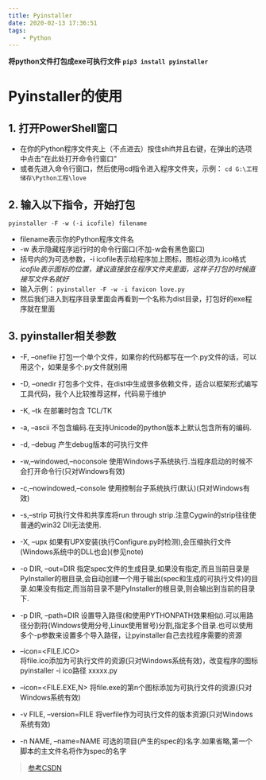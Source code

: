 ```yaml
---
title: Pyinstaller
date: 2020-02-13 17:36:51
tags:
    - Python
---
```


**将python文件打包成exe可执行文件** 
**`pip3 install pyinstaller`**
<!--more-->
# Pyinstaller的使用
## 1. 打开PowerShell窗口
* 在你的Python程序文件夹上（不点进去）按住shift并且右键，在弹出的选项中点击"在此处打开命令行窗口"
* 或者先进入命令行窗口，然后使用cd指令进入程序文件夹，示例：
`cd G:\工程储存\Python工程\love`

## 2. 输入以下指令，开始打包
`pyinstaller -F -w (-i icofile) filename`
* filename表示你的Python程序文件名 
* -w 表示隐藏程序运行时的命令行窗口(不加-w会有黑色窗口)
* 括号内的为可选参数，-i icofile表示给程序加上图标，图标必须为.ico格式
*icofile表示图标的位置，建议直接放在程序文件夹里面，这样子打包的时候直接写文件名就好*
* 输入示例：
`pyinstaller -F -w -i favicon love.py`
* 然后我们进入到程序目录里面会再看到一个名称为dist目录，打包好的exe程序就在里面

## 3. pyinstaller相关参数
* -F, –onefile    打包一个单个文件，如果你的代码都写在一个.py文件的话，可以用这个，如果是多个.py文件就别用
* -D, –onedir    打包多个文件，在dist中生成很多依赖文件，适合以框架形式编写工具代码，我个人比较推荐这样，代码易于维护
* -K, –tk    在部署时包含 TCL/TK
* -a, –ascii    不包含编码.在支持Unicode的python版本上默认包含所有的编码.
* -d, –debug    产生debug版本的可执行文件
* -w,–windowed,–noconsole    使用Windows子系统执行.当程序启动的时候不会打开命令行(只对Windows有效)
* -c,–nowindowed,–console   使用控制台子系统执行(默认)(只对Windows有效)
* -s,–strip    可执行文件和共享库将run through strip.注意Cygwin的strip往往使普通的win32 Dll无法使用.
* -X, –upx    如果有UPX安装(执行Configure.py时检测),会压缩执行文件(Windows系统中的DLL也会)(参见note)
* -o DIR, –out=DIR    指定spec文件的生成目录,如果没有指定,而且当前目录是PyInstaller的根目录,会自动创建一个用于输出(spec和生成的可执行文件)的目录.如果没有指定,而当前目录不是PyInstaller的根目录,则会输出到当前的目录下.
* -p DIR, –path=DIR    设置导入路径(和使用PYTHONPATH效果相似).可以用路径分割符(Windows使用分号,Linux使用冒号)分割,指定多个目录.也可以使用多个-p参数来设置多个导入路径，让pyinstaller自己去找程序需要的资源
* –icon=<FILE.ICO>    
将file.ico添加为可执行文件的资源(只对Windows系统有效)，改变程序的图标  pyinstaller -i  ico路径 xxxxx.py

* –icon=<FILE.EXE,N>    将file.exe的第n个图标添加为可执行文件的资源(只对Windows系统有效)
* -v FILE, –version=FILE    将verfile作为可执行文件的版本资源(只对Windows系统有效)
* -n NAME, –name=NAME    可选的项目(产生的spec的)名字.如果省略,第一个脚本的主文件名将作为spec的名字

>[参考CSDN](https://blog.csdn.net/qq_33462307/article/details/90479045)